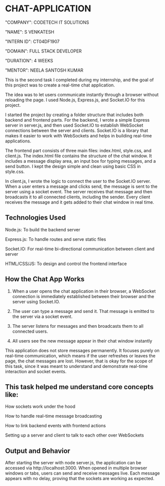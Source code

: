 # CHAT-APPLICATION

"COMPANY": CODETECH IT SOLUTIONS

"NAME": S VENKATESH

"INTERN ID": CT04DF1907

"DOMAIN": FULL STACK DEVELOPER

"DURATION": 4 WEEKS

"MENTOR": NEELA SANTOSH KUMAR

This is the second task I completed during my internship, and the goal of this project was to create a real-time chat application. 

The idea was to let users communicate instantly through a browser without reloading the page. I used Node.js, Express.js, and Socket.IO for this project.

I started the project by creating a folder structure that includes both backend and frontend parts. For the backend, I wrote a simple Express server in server.js, and then used Socket.IO to establish WebSocket connections between the server and clients. Socket.IO is a library that makes it easier to work with WebSockets and helps in building real-time applications.

The frontend part consists of three main files: index.html, style.css, and client.js. The index.html file contains the structure of the chat window. It includes a message display area, an input box for typing messages, and a send button. I kept the design simple and clean using basic CSS in style.css.

In client.js, I wrote the logic to connect the user to the Socket.IO server. When a user enters a message and clicks send, the message is sent to the server using a socket event. The server receives that message and then broadcasts it to all connected clients, including the sender. Every client receives the message and it gets added to their chat window in real time.

## Technologies Used

Node.js: To build the backend server

Express.js: To handle routes and serve static files

Socket.IO: For real-time bi-directional communication between client and server

HTML/CSS/JS: To design and control the frontend interface


## How the Chat App Works

1. When a user opens the chat application in their browser, a WebSocket connection is immediately established between their browser and the server using Socket.IO.

2. The user can type a message and send it. That message is emitted to the server via a socket event.

3. The server listens for messages and then broadcasts them to all connected users.

4. All users see the new message appear in their chat window instantly

This application does not store messages permanently. It focuses purely on real-time communication, which means if the user refreshes or leaves the page, the chat messages are lost. However, that is okay for the scope of this task, since it was meant to understand and demonstrate real-time interaction and socket events.

## This task helped me understand core concepts like:

How sockets work under the hood

How to handle real-time message broadcasting

How to link backend events with frontend actions

Setting up a server and client to talk to each other over WebSockets

## Output and Behavior

After starting the server with node server.js, the application can be accessed via http://localhost:3000. When opened in multiple browser windows or tabs, users can send and receive messages live. Each message appears with no delay, proving that the sockets are working as expected.
